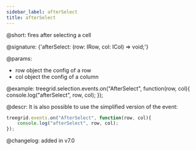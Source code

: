 ```yaml
---
sidebar_label: afterSelect
title: afterSelect
---          
```


@short: fires after selecting a cell

@signature: {'afterSelect: (row: IRow, col: ICol) => void;'}


@params:

- row		object		the config of a row
- col       object      the config of a column




@example:
treegrid.selection.events.on("AfterSelect", function(row, col){
    console.log("afterSelect", row, col); 
});


@descr:
It is also possible to use the simplified version of the event:

~~~js
treegrid.events.on("AfterSelect", function(row, col){
    console.log("afterSelect", row, col); 
});
~~~



@changelog:
added in v7.0


